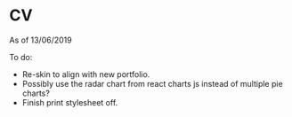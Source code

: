 # CV


As of 13/06/2019


To do: 

- Re-skin to align with new portfolio.
- Possibly use the radar chart from react charts js instead of multiple pie charts?
- Finish print stylesheet off.
